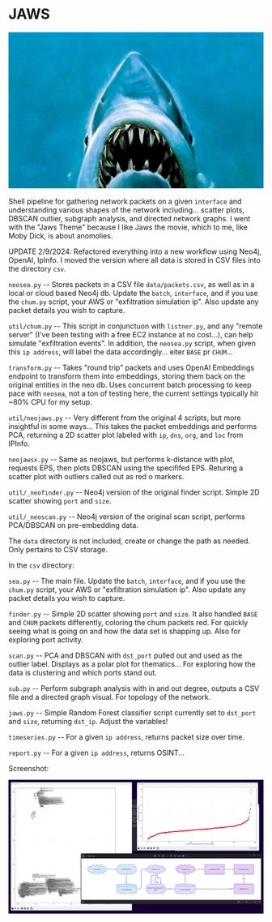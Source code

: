 # JAWS
![hehe](/assets/ohey.jpeg)

Shell pipeline for gathering network packets on a given `interface` and understanding various shapes of the network including... scatter plots, DBSCAN outlier, subgraph analysis, and directed network graphs. I went with the "Jaws Theme" because I like Jaws the movie, which to me, like Moby Dick, is about anomolies.

UPDATE 2/9/2024: Refactored everything into a new workflow using Neo4j, OpenAI, IpInfo. I moved the version where all data is stored in CSV files into the directory `csv`.

`neosea.py` -- Stores packets in a CSV file `data/packets.csv`, as well as in a local or cloud based Neo4j db. Update the `batch`, `interface`, and if you use the `chum.py` script, your AWS or "exfiltration simulation ip". Also update any packet details you wish to capture.

`util/chum.py` -- This script in conjunctuon with `listner.py`, and any "remote server" (I've been testing with a free EC2 instance at no cost...), can help simulate "exfiltration events". In addition, the `neosea.py` script, when given this `ip address`, will label the data accordingly... eiter `BASE` pr `CHUM`...

`transform.py` -- Takes "round trip" packets and uses OpenAI Embeddings endpoint to transform them into embeddings, storing them back on the original entities in the neo db. Uses concurrent batch processing to keep pace with `neosea`, not a ton of testing here, the current settings typically hit ~80% CPU for my setup.

`util/neojaws.py` -- Very different from the original 4 scripts, but more insightful in some ways... This takes the packet embeddings and performs PCA, returning a 2D scatter plot labeled with `ip`, `dns`, `org`, and `loc` from IPInfo.

`neojawsx.py` -- Same as neojaws, but performs k-distance with plot, requests EPS, then plots DBSCAN using the specififed EPS. Returing a scatter plot with outliers called out as red o markers.

`util/_neofinder.py` -- Neo4j version of the original finder script. Simple 2D scatter showing `port` and `size`.

`util/_neoscan.py` -- Neo4j version of the original scan script, performs PCA/DBSCAN on pre-embedding data.

The `data` directory is not included, create or change the path as needed. Only pertains to CSV storage.

In the `csv` directory:

`sea.py` -- The main file. Update the `batch`, `interface`, and if you use the `chum.py` script, your AWS or "exfiltration simulation ip". Also update any packet details you wish to capture.

`finder.py` -- Simple 2D scatter showing `port` and `size`. It also handled `BASE` and `CHUM` packets differently, coloring the chum packets red. For quickly seeing what is going on and how the data set is shapping up. Also for exploring port activity.

`scan.py` -- PCA and DBSCAN with `dst_port` pulled out and used as the outlier label. Displays as a polar plot for thematics... For exploring how the data is clustering and which ports stand out.

`sub.py` -- Perform subgraph analysis with in and out degree, outputs a CSV file and a directed graph visual. For topology of the network.

`jaws.py` -- Simple Random Forest classifier script currently set to `dst_port` and `size`, returning `dst_ip`. Adjust the variables!

`timeseries.py` -- For a given `ip address`, returns packet size over time.

`report.py` -- For a given `ip address`, returns OSINT...

Screenshot:

![hehe](/assets/screenshot.png)
